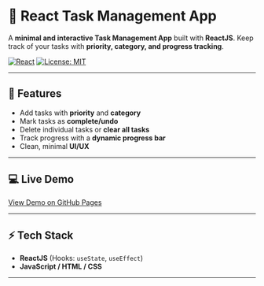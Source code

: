 # 📝 React Task Management App

A **minimal and interactive Task Management App** built with **ReactJS**. Keep track of your tasks with **priority, category, and progress tracking**.

[![React](https://img.shields.io/badge/React-18.2.0-blue?logo=react&logoColor=white)](https://reactjs.org/) 
[![License: MIT](https://img.shields.io/badge/License-MIT-green)](LICENSE)

---

## 🚀 Features

- Add tasks with **priority** and **category**  
- Mark tasks as **complete/undo**  
- Delete individual tasks or **clear all tasks**  
- Track progress with a **dynamic progress bar**  
- Clean, minimal **UI/UX**

---

## 💻 Live Demo

[View Demo on GitHub Pages](https://iamvasanthraj.github.io/Taskify/)

---

## ⚡ Tech Stack

- **ReactJS** (Hooks: `useState`, `useEffect`)  
- **JavaScript / HTML / CSS**  

---

